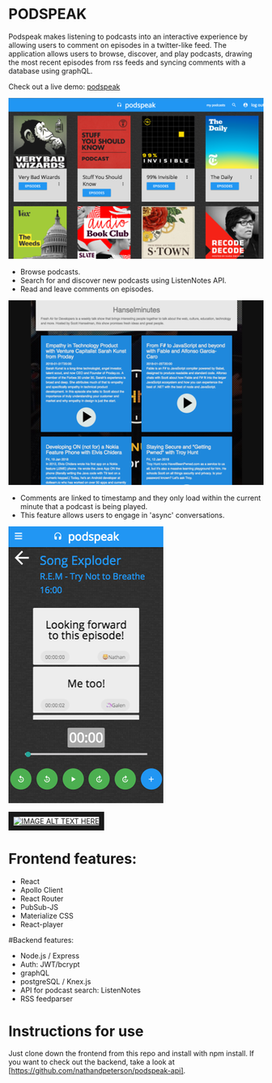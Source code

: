 # **PODSPEAK**

Podspeak makes listening to podcasts into an interactive experience by allowing users to comment on episodes in a twitter-like feed. The application allows users to browse, discover, and play podcasts, drawing the most recent episodes from rss feeds and syncing comments with a database using graphQL.

Check out a live demo: [podspeak](http://podspeak.surge.sh)

![](homepage.png)

* Browse podcasts.
* Search for and discover new podcasts using ListenNotes API.
* Read and leave comments on episodes.

![](episode-browser.png)

* Comments are linked to timestamp and they only load within the current minute that a podcast is being played.
* This feature allows users to engage in 'async' conversations.

![](Mobile.png)

<a href="https://youtu.be/IICWJmZORew" target="_blank"><img src="http://img.youtube.com/vi/YOUTUBE_VIDEO_ID_HERE/0.jpg" 
alt="IMAGE ALT TEXT HERE" width="240" height="180" border="10" /></a>

# Frontend features:
* React
* Apollo Client
* React Router
* PubSub-JS
* Materialize CSS
* React-player

#Backend features:
* Node.js / Express
* Auth: JWT/bcrypt
* graphQL
* postgreSQL / Knex.js
* API for podcast search: ListenNotes
* RSS feedparser

# Instructions for use

Just clone down the frontend from this repo and install with npm install. If you want to check out the backend, take a look at [https://github.com/nathandpeterson/podspeak-api].
